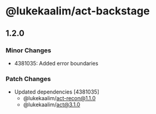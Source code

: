 # @lukekaalim/act-backstage

## 1.2.0

### Minor Changes

- 4381035: Added error boundaries

### Patch Changes

- Updated dependencies [4381035]
  - @lukekaalim/act-recon@1.1.0
  - @lukekaalim/act@3.1.0
